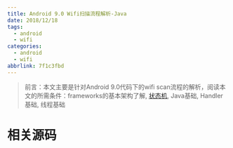 ```yaml
---
title: Android 9.0 Wifi扫描流程解析-Java
date: 2018/12/18
tags:
  - android
  - wifi
categories:
  - android
  - wifi
abbrlink: 7f1c3fbd
---
```

>前言：本文主要是针对Android 9.0代码下的wifi scan流程的解析，阅读本文的所需条件：frameworks的基本架构了解, [状态机](http://www.godteen.com/posts/2262efea/), Java基础, Handler基础, 线程基础
# 相关源码
